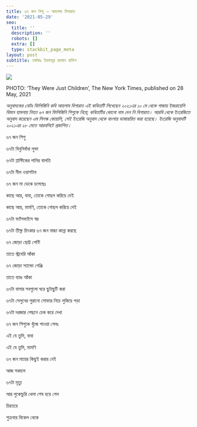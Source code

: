 ```yaml
---
title: ৬৭ জন শিশু – আহলাম বিশারাত
date: '2021-05-29'
seo:
  title: ''
  description: ''
  robots: []
  extra: []
  type: stackbit_page_meta
layout: post
subtitle: তর্জমাঃ ইরফানুর রহমান রাফিন
---
```


![](https://scontent.fdac55-1.fna.fbcdn.net/v/t1.6435-9/191592422\_177640267613984\_1356466434557991026\_n.jpg?\_nc_cat=105\&ccb=1-3&\_nc_sid=730e14&\_nc_ohc=E3N5xkSAI-8AX9owMkh&\_nc_oc=AQlkIiNta_JnIq\_\_bPd3eBRFmvyjFsviHtjigucQ2X0FeObCGFaTYGso5cIN116pd6o&\_nc_ht=scontent.fdac55-1.fna\&oh=b757685c23562c7e0f71d1368567cf56\&oe=60DBAA53)

PHOTO: ‘They Were Just Children’, The New York Times, published on 28 May, 2021

*অনুবাদকের নোটঃ ফিলিস্তিনি কবি আহলাম বিশারাত এই কবিতাটি লিখেছেন ২০২১এর ১০ মে থেকে গাজায় ইজরায়েলি বিমান হামলায় নিহত ৬৭ জন ফিলিস্তিনি শিশুকে নিয়ে; কবিতাটির কোনো নাম দেন নি বিশারাত। আরবি থেকে ইংরেজিতে অনুবাদ করেছেন এম লিনস্ক কোয়ালি, সেই ইংরেজি অনুবাদ থেকে বাংলায় ভাষান্তরিত করা হয়েছে। ইংরেজি অনুবাদটি ২০২১এর ২৮ মেতে আরবলিটে প্রকাশিত।*





৬৭ জন শিশু

৬৭টা বিনুনিবাঁধা লুফা

৬৭টা প্লাস্টিকের পানির বালতি

৬৭টা নীল ওয়াশটাব

৬৭ জন মা ডেকে চলেছেঃ

কাছে আয়, বাবা, তোকে গোছল করিয়ে দেই

কাছে আয়, মামণি, তোকে গোছল করিয়ে দেই

৬৭টা ফ্যাঁসফ্যাঁসে স্বর

৬৭টা তীক্ষ্ণ চিৎকার
৬৭ জন বাচ্চা কান্না করছে

৬৭ জোড়া ছোট্ট পেন্টি

তাতে স্ট্রবেরি আঁকা

৬৭ জোড়া স্যান্ডো গেঞ্জি

তাতে ব্যাঙ আঁকা

৬৭টা বাসার সবগুলো ঘরে ছুটাছুটি করা

৬৭টা সেলুনের পুরানো সোফার নিচে লুকিয়ে পড়া

৬৭টা দরজার পেছনে চেক করে দেখা

৬৭ জন শিশুকে খুঁজে পাওয়া গেলঃ

এই যে তুমি, বাবা

এই যে তুমি, মামণি

৬৭ জন মায়ের কিছুই করার নেই

আজ সকালে

৬৭টা মৃত্যু

আর লুকোচুরি খেলা শেষ হয়ে গেল

চিরতরে

শুক্রবার বিকেল থেকে

